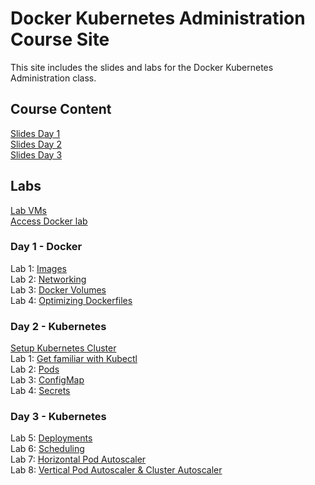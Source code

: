 # Docker Kubernetes Administration Course Site

This site includes the slides and labs for the Docker Kubernetes Administration class. 

## Course Content 
[Slides Day 1](https://www.dropbox.com/s/71ojftmfsvfchmb/Kube-Admin-day1.pdf?dl=0)   
[Slides Day 2](https://www.dropbox.com/s/5orxt6xr5g63idn/Kube-Admin-day2.pdf?dl=0)   
[Slides Day 3](https://www.dropbox.com/s/3kp65msc4drekpd/Kube-Admin-day3.pdf?dl=0)   

## Labs
[Lab VMs](https://docs.google.com/spreadsheets/d/1kW1rNQMZVdoYa2IDLZa66rLv122LM_mIfkbjxhEmVsQ/edit?usp=sharing)  
[Access Docker lab](labs/001_setup/)  

### Day 1 - Docker
Lab 1: [Images](labs/images/)  
Lab 2: [Networking](labs/networking/)   
Lab 3: [Docker Volumes](labs/volumes/)   
Lab 4: [Optimizing Dockerfiles](labs/adv-dockerfile/)   

### Day 2 - Kubernetes   
[Setup Kubernetes Cluster](labs/001-setup-gcp/)   
Lab 1: [Get familiar with Kubectl](labs/commands/)    
Lab 2: [Pods](labs/pods/)    
Lab 3: [ConfigMap](labs/configmap/)  
Lab 4: [Secrets](labs/secrets/)  

### Day 3 - Kubernetes
Lab 5: [Deployments](labs/deployments/)     
Lab 6: [Scheduling](labs/scheduling/)     
Lab 7: [Horizontal Pod Autoscaler](labs/k8s-prometheus-hpa/)     
Lab 8: [Vertical Pod Autoscaler & Cluster Autoscaler](labs/k8s-vpa-ca/)     
